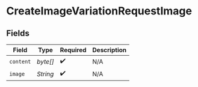 # CreateImageVariationRequestImage


## Fields

| Field              | Type               | Required           | Description        |
| ------------------ | ------------------ | ------------------ | ------------------ |
| `content`          | *byte[]*           | :heavy_check_mark: | N/A                |
| `image`            | *String*           | :heavy_check_mark: | N/A                |